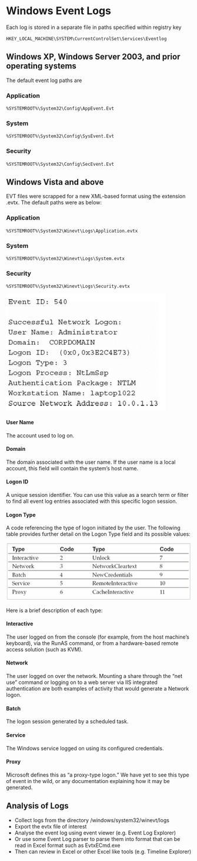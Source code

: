 # Windows Event Logs

Each log is stored in a separate file in paths specified within registry key

```text
HKEY_LOCAL_MACHINE\SYSTEM\CurrentControlSet\Services\Eventlog
```

## Windows XP, Windows Server 2003, and prior operating systems

The default event log paths are

### Application

```text
%SYSTEMROOT%\System32\Config\AppEvent.Evt
```

### System

```text
%SYSTEMROOT%\System32\Config\SysEvent.Evt
```

### Security

```text
%SYSTEMROOT%\System32\Config\SecEvent.Evt
```

## Windows Vista and above

EVT files were scrapped for a new XML-based format using the extension .evtx. The default paths were as below:

### Application

```text
%SYSTEMROOT%\System32\Winevt\Logs\Application.evtx
```

### System

```text
%SYSTEMROOT%\System32\Winevt\Logs\System.evtx
```

### Security

```text
%SYSTEMROOT%\System32\Winevt\Logs\Security.evtx
```

![An example of event log](../.gitbook/assets/event-log.png)

#### User Name

The account used to log on.

#### Domain

The domain associated with the user name. If the user name is a local account, this field will contain the system’s host name.

#### Logon ID

A unique session identifier. You can use this value as a search term or filter to find all event log entries associated with this specific logon session.

#### Logon Type

A code referencing the type of logon initiated by the user. The following table provides further detail on the Logon Type field and its possible values:

![](../.gitbook/assets/logon_type.png)

Here is a brief description of each type:

#### Interactive

The user logged on from the console \(for example, from the host machine’s keyboard\), via the RunAS command, or from a hardware-based remote access solution \(such as KVM\).

#### Network

The user logged on over the network. Mounting a share through the “net use” command or logging on to a web server via IIS integrated authentication are both examples of activity that would generate a Network logon.

#### Batch

The logon session generated by a scheduled task.

#### Service

The Windows service logged on using its configured credentials.

#### Proxy

Microsoft defines this as “a proxy-type logon.” We have yet to see this type of event in the wild, or any documentation explaining how it may be generated.


## Analysis of Logs
* Collect logs from the directory /windows/system32/winevt/logs
* Export the evtx file of interest
* Analyse the event log using event viewer (e.g. Event Log Explorer)
* Or use some Event Log parser to parse them into format that can be read in Excel format such as EvtxECmd.exe
* Then can review in Excel or other Excel like tools (e.g. Timeline Explorer)


